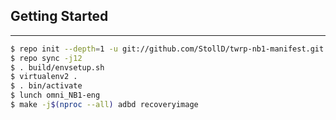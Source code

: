 ## Getting Started ##
---------------
```bash
$ repo init --depth=1 -u git://github.com/StollD/twrp-nb1-manifest.git -b android-8.1
$ repo sync -j12
$ . build/envsetup.sh
$ virtualenv2 .
$ . bin/activate
$ lunch omni_NB1-eng
$ make -j$(nproc --all) adbd recoveryimage
```
